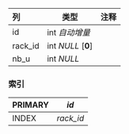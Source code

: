 | 列      | 类型               | 注释 |
| :------ | ------------------ | ---- |
| id      | int *自动增量*     |      |
| rack_id | int *NULL* [**0**] |      |
| nb_u    | int *NULL*         |      |

### 索引

| PRIMARY | *id*      |
| :------ | --------- |
| INDEX   | *rack_id* |